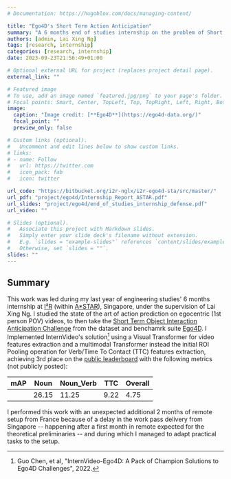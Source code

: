 ```yaml
---
# Documentation: https://hugoblox.com/docs/managing-content/

title: "Ego4D's Short Term Action Anticipation"
summary: "A 6 months end of studies internship on the problem of Short Term Action Anticipation on egocentric videos from the Ego4D dataset. Use of a Transformer in place of a ROI Pooling operation earning a 3rd place on the public leaderboard of the associated challenge."
authors: [admin, Lai Xing Ng]
tags: [research, internship]
categories: [research, internship]
date: 2023-09-23T21:56:49+01:00

# Optional external URL for project (replaces project detail page).
external_link: ""

# Featured image
# To use, add an image named `featured.jpg/png` to your page's folder.
# Focal points: Smart, Center, TopLeft, Top, TopRight, Left, Right, BottomLeft, Bottom, BottomRight.
image:
  caption: "Image credit: [**Ego4D**](https://ego4d-data.org/)"
  focal_point: ""
  preview_only: false

# Custom links (optional).
#   Uncomment and edit lines below to show custom links.
# links:
# - name: Follow
#   url: https://twitter.com
#   icon_pack: fab
#   icon: twitter

url_code: "https://bitbucket.org/i2r-nglx/i2r-ego4d-sta/src/master/"
url_pdf: "project/ego4d/Internship_Report_ASTAR.pdf"
url_slides: "project/ego4d/end_of_studies_internship_defense.pdf"
url_video: ""

# Slides (optional).
#   Associate this project with Markdown slides.
#   Simply enter your slide deck's filename without extension.
#   E.g. `slides = "example-slides"` references `content/slides/example-slides.md`.
#   Otherwise, set `slides = ""`.
slides: ""
---
```


## Summary
This work was led during my last year of engineering studies' 6 months internship at [I²R](https://www.a-star.edu.sg/i2r) (within [A*STAR](https://www.a-star.edu.sg/)), Singapore, under the supervision of Lai Xing Ng.
I studied the state of the art of action prediction on egocentric (1st person POV) videos, to then take the [Short Term Object Interaction Anticipation Challenge](https://eval.ai/web/challenges/challenge-page/1623/overview) from the dataset and benchamrk suite [Ego4D](https://ego4d-data.org/). I Implemented InternVideo's solution[^1] using a Visual Transformer for video features extraction and a multimodal Transformer instead the initial ROI Pooling operation for Verb/Time To Contact (TTC) features extraction, achieving 3rd place on the [public leaderboard](https://eval.ai/web/challenges/challenge-page/1623/leaderboard/3910) with the following metrics (not publicly posted):

| mAP | Noun  | Noun_Verb | TTC  | Overall |
| --- | ----- | --------- | ---- | ------- |
|     | 26.15 | 11.25     | 9.22 | 4.75    | 

I performed this work with an unexpected additional 2 months of remote setup from France because of a delay in the work pass delivery from Singapore -- happening after a first month in remote expected for the theoretical preliminaries -- and during which I managed to adapt practical tasks to the setup. 

[^1]: Guo Chen, et al, "InternVideo-Ego4D: A Pack of Champion Solutions to Ego4D Challenges", 2022.